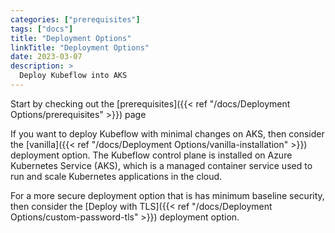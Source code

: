 ```yaml
---
categories: ["prerequisites"]
tags: ["docs"]
title: "Deployment Options"
linkTitle: "Deployment Options"
date: 2023-03-07
description: >
  Deploy Kubeflow into AKS
---
```


Start by checking out the [prerequisites]({{< ref "/docs/Deployment Options/prerequisites" >}}) page

If you want to deploy Kubeflow with minimal changes on AKS, then consider the [vanilla]({{< ref "/docs/Deployment Options/vanilla-installation" >}}) deployment option. The Kubeflow control plane is installed on Azure Kubernetes Service (AKS), which is a managed container service used to run and scale Kubernetes applications in the cloud.

For a more secure deployment option that is has minimum baseline security, then consider the [Deploy with TLS]({{< ref "/docs/Deployment Options/custom-password-tls" >}}) deployment option.

